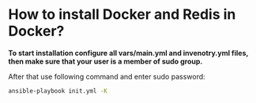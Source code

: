 # How to install Docker and Redis in Docker?

**To start installation configure all vars/main.yml and invenotry.yml files, then make sure that your user is a member of sudo group.**

After that use following command and enter sudo password:
```bash
ansible-playbook init.yml -K
```
